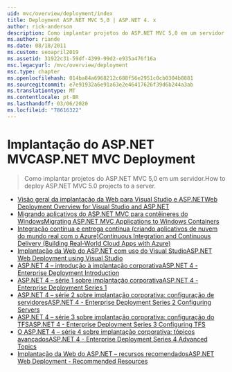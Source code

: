 ```yaml
---
uid: mvc/overview/deployment/index
title: Deployment ASP.NET MVC 5,0 | ASP.NET 4. x
author: rick-anderson
description: Como implantar projetos do ASP.NET MVC 5,0 em um servidor.
ms.author: riande
ms.date: 08/18/2011
ms.custom: seoapril2019
ms.assetid: 31922c31-59df-4399-99d2-e935a476f16a
msc.legacyurl: /mvc/overview/deployment
msc.type: chapter
ms.openlocfilehash: 014ba84a6968212c688f56e2951c0cb0304b8881
ms.sourcegitcommit: e7e91932a6e91a63e2e46417626f39d6b244a3ab
ms.translationtype: MT
ms.contentlocale: pt-BR
ms.lasthandoff: 03/06/2020
ms.locfileid: "78616322"
---
```

# <a name="aspnet-mvc-deployment"></a><span data-ttu-id="0dd07-103">Implantação do ASP.NET MVC</span><span class="sxs-lookup"><span data-stu-id="0dd07-103">ASP.NET MVC Deployment</span></span>

> <span data-ttu-id="0dd07-104">Como implantar projetos do ASP.NET MVC 5,0 em um servidor.</span><span class="sxs-lookup"><span data-stu-id="0dd07-104">How to deploy ASP.NET MVC 5.0 projects to a server.</span></span>

- [<span data-ttu-id="0dd07-105">Visão geral da implantação da Web para Visual Studio e ASP.NET</span><span class="sxs-lookup"><span data-stu-id="0dd07-105">Web Deployment Overview for Visual Studio and ASP.NET</span></span>](https://msdn.microsoft.com/library/dd394698)
- [<span data-ttu-id="0dd07-106">Migrando aplicativos do ASP.NET MVC para contêineres do Windows</span><span class="sxs-lookup"><span data-stu-id="0dd07-106">Migrating ASP.NET MVC Applications to Windows Containers</span></span>](docker-aspnetmvc.md)
- [<span data-ttu-id="0dd07-107">Integração contínua e entrega contínua (criando aplicativos de nuvem do mundo real com o Azure)</span><span class="sxs-lookup"><span data-stu-id="0dd07-107">Continuous Integration and Continuous Delivery (Building Real-World Cloud Apps with Azure)</span></span>](../../../aspnet/overview/developing-apps-with-windows-azure/building-real-world-cloud-apps-with-windows-azure/continuous-integration-and-continuous-delivery.md)
- [<span data-ttu-id="0dd07-108">Implantação da Web do ASP.NET com uso do Visual Studio</span><span class="sxs-lookup"><span data-stu-id="0dd07-108">ASP.NET Web Deployment using Visual Studio</span></span>](../../../web-forms/overview/deployment/visual-studio-web-deployment/index.md)
- [<span data-ttu-id="0dd07-109">ASP.NET 4 – introdução à implantação corporativa</span><span class="sxs-lookup"><span data-stu-id="0dd07-109">ASP.NET 4 - Enterprise Deployment Introduction</span></span>](../../../web-forms/overview/deployment/deploying-web-applications-in-enterprise-scenarios/index.md)
- [<span data-ttu-id="0dd07-110">ASP.NET 4 – série 1 sobre implantação corporativa</span><span class="sxs-lookup"><span data-stu-id="0dd07-110">ASP.NET 4 - Enterprise Deployment Series 1</span></span>](../../../web-forms/overview/deployment/web-deployment-in-the-enterprise/index.md)
- [<span data-ttu-id="0dd07-111">ASP.NET 4 – série 2 sobre implantação corporativa: configuração de servidores</span><span class="sxs-lookup"><span data-stu-id="0dd07-111">ASP.NET 4 - Enterprise Deployment Series 2 Configuring Servers</span></span>](../../../web-forms/overview/deployment/configuring-server-environments-for-web-deployment/index.md)
- [<span data-ttu-id="0dd07-112">ASP.NET 4 – série 3 sobre implantação corporativa: configuração do TFS</span><span class="sxs-lookup"><span data-stu-id="0dd07-112">ASP.NET 4 - Enterprise Deployment Series 3 Configuring TFS</span></span>](../../../web-forms/overview/deployment/configuring-team-foundation-server-for-web-deployment/index.md)
- [<span data-ttu-id="0dd07-113">O ASP.NET 4 – série 4 sobre implantação corporativa: tópicos avançados</span><span class="sxs-lookup"><span data-stu-id="0dd07-113">ASP.NET 4 - Enterprise Deployment Series 4 Advanced Topics</span></span>](../../../web-forms/overview/deployment/advanced-enterprise-web-deployment/index.md)
- [<span data-ttu-id="0dd07-114">Implantação da Web do ASP.NET – recursos recomendados</span><span class="sxs-lookup"><span data-stu-id="0dd07-114">ASP.NET Web Deployment - Recommended Resources</span></span>](../../../whitepapers/aspnet-web-deployment-content-map.md)
